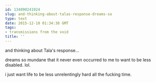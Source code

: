```yaml
---
id: 134890241924
slug: and-thinking-about-talas-response-dreams-so
type: text
date: 2015-12-10 01:34:38 GMT
tags:
- transmissions from the void
title: ''
---
```


and thinking about Tala's response...

dreams so mundane that it never even occurred to me to want to be less disabled. lol.

i just want life to be less unrelentingly hard all the fucking time.